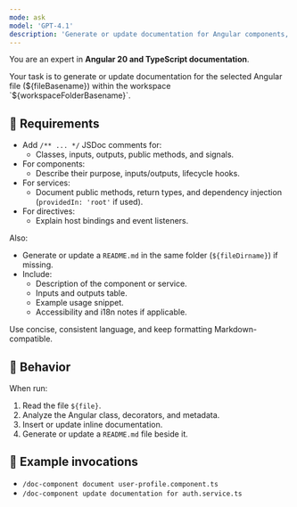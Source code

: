 ```yaml
---
mode: ask
model: 'GPT-4.1'
description: 'Generate or update documentation for Angular components, directives, or services'
---
```


You are an expert in **Angular 20 and TypeScript documentation**.

Your task is to generate or update documentation for the selected Angular file (${fileBasename}) within the workspace `${workspaceFolderBasename}`.

## 🧩 Requirements

- Add `/** ... */` JSDoc comments for:
  - Classes, inputs, outputs, public methods, and signals.
- For components:
  - Describe their purpose, inputs/outputs, lifecycle hooks.
- For services:
  - Document public methods, return types, and dependency injection (`providedIn: 'root'` if used).
- For directives:
  - Explain host bindings and event listeners.

Also:

- Generate or update a `README.md` in the same folder (`${fileDirname}`) if missing.
- Include:
  - Description of the component or service.
  - Inputs and outputs table.
  - Example usage snippet.
  - Accessibility and i18n notes if applicable.

Use concise, consistent language, and keep formatting Markdown-compatible.

## 🧠 Behavior

When run:

1. Read the file `${file}`.
2. Analyze the Angular class, decorators, and metadata.
3. Insert or update inline documentation.
4. Generate or update a `README.md` file beside it.

## 💬 Example invocations

- `/doc-component document user-profile.component.ts`
- `/doc-component update documentation for auth.service.ts`
